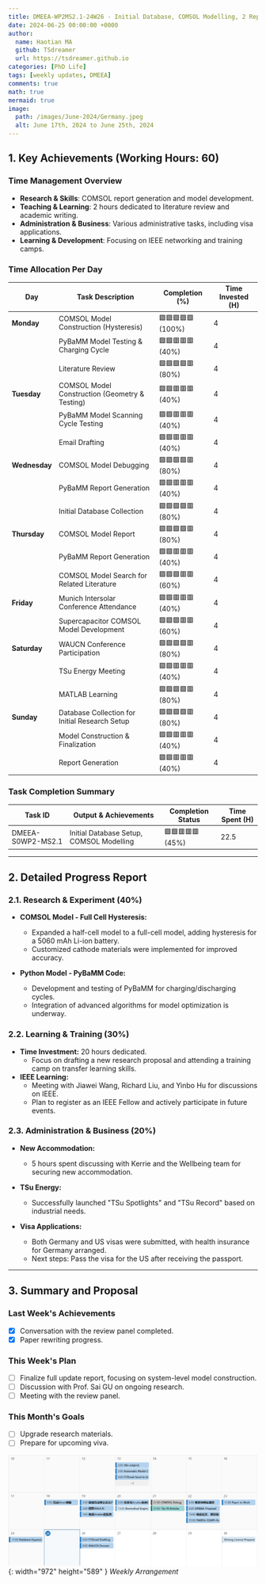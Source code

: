 ```yaml
---
title: DMEEA-WP2MS2.1-24W26 - Initial Database, COMSOL Modelling, 2 Reports
date: 2024-06-25 00:00:00 +0000
author:
  name: Haotian MA
  github: TSdreamer
  url: https://tsdreamer.github.io
categories: [PhD Life]
tags: [weekly updates, DMEEA]
comments: true
math: true
mermaid: true
image:
  path: /images/June-2024/Germany.jpeg
  alt: June 17th, 2024 to June 25th, 2024
---
```


## 1. Key Achievements (Working Hours: 60)

### Time Management Overview
- **Research & Skills**: COMSOL report generation and model development.
- **Teaching & Learning**: 2 hours dedicated to literature review and academic writing.
- **Administration & Business**: Various administrative tasks, including visa applications.
- **Learning & Development**: Focusing on IEEE networking and training camps.

### Time Allocation Per Day

| **Day**       | **Task Description**                                | **Completion (%)** | **Time Invested (H)** |
|---------------|-----------------------------------------------------|--------------------|-----------------------|
| **Monday**    | COMSOL Model Construction (Hysteresis)              | 🟩🟩🟩🟩🟩 (100%)    | 4                     |
|               | PyBaMM Model Testing & Charging Cycle               | 🟩🟩🟥🟥🟥 (40%)     | 4                     |
|               | Literature Review                                   | 🟩🟩🟩🟩🟥 (80%)     | 4                     |
| **Tuesday**   | COMSOL Model Construction (Geometry & Testing)      | 🟩🟩🟥🟥🟥 (40%)     | 4                     |
|               | PyBaMM Model Scanning Cycle Testing                 | 🟩🟩🟥🟥🟥 (40%)     | 4                     |
|               | Email Drafting                                      | 🟩🟩🟥🟥🟥 (40%)     | 4                     |
| **Wednesday** | COMSOL Model Debugging                              | 🟩🟩🟩🟩🟥 (80%)     | 4                     |
|               | PyBaMM Report Generation                            | 🟩🟩🟥🟥🟥 (40%)     | 4                     |
|               | Initial Database Collection                         | 🟩🟩🟩🟩🟥 (80%)     | 4                     |
| **Thursday**  | COMSOL Model Report                                 | 🟩🟩🟩🟩🟥 (80%)     | 4                     |
|               | PyBaMM Report Generation                            | 🟩🟩🟥🟥🟥 (40%)     | 4                     |
|               | COMSOL Model Search for Related Literature          | 🟩🟩🟩🟥🟥 (60%)     | 4                     |
| **Friday**    | Munich Intersolar Conference Attendance             | 🟩🟩🟥🟥🟥 (40%)     | 4                     |
|               | Supercapacitor COMSOL Model Development             | 🟩🟩🟩🟥🟥 (60%)     | 4                     |
| **Saturday**  | WAUCN Conference Participation                      | 🟩🟩🟩🟩🟥 (80%)     | 4                     |
|               | TSu Energy Meeting                                  | 🟩🟩🟥🟥🟥 (40%)     | 4                     |
|               | MATLAB Learning                                     | 🟩🟩🟩🟩🟥 (80%)     | 4                     |
| **Sunday**    | Database Collection for Initial Research Setup      | 🟩🟩🟩🟩🟥 (80%)     | 4                     |
|               | Model Construction & Finalization                   | 🟩🟩🟥🟥🟥 (40%)     | 4                     |
|               | Report Generation                                   | 🟩🟩🟥🟥🟥 (40%)     | 4                     |

### Task Completion Summary

| **Task ID**         | **Output & Achievements**                        | **Completion Status**  | **Time Spent (H)** |
|---------------------|--------------------------------------------------|------------------------|--------------------|
| DMEEA-S0WP2-MS2.1   | Initial Database Setup, COMSOL Modelling          | 🟩🟩🟥🟥🟥 (45%)          | 22.5               |

---

## 2. Detailed Progress Report

### 2.1. Research & Experiment (40%)
- **COMSOL Model - Full Cell Hysteresis:**
  - Expanded a half-cell model to a full-cell model, adding hysteresis for a 5060 mAh Li-ion battery.
  - Customized cathode materials were implemented for improved accuracy.
  
- **Python Model - PyBaMM Code:**
  - Development and testing of PyBaMM for charging/discharging cycles.
  - Integration of advanced algorithms for model optimization is underway.

### 2.2. Learning & Training (30%)
- **Time Investment:** 20 hours dedicated.
  - Focus on drafting a new research proposal and attending a training camp on transfer learning skills.
- **IEEE Learning:**
  - Meeting with Jiawei Wang, Richard Liu, and Yinbo Hu for discussions on IEEE.
  - Plan to register as an IEEE Fellow and actively participate in future events.

### 2.3. Administration & Business (20%)
- **New Accommodation:**
  - 5 hours spent discussing with Kerrie and the Wellbeing team for securing new accommodation.
  
- **TSu Energy:**
  - Successfully launched "TSu Spotlights" and "TSu Record" based on industrial needs.
  
- **Visa Applications:**
  - Both Germany and US visas were submitted, with health insurance for Germany arranged.
  - Next steps: Pass the visa for the US after receiving the passport.

---

## 3. Summary and Proposal

### Last Week's Achievements
- [x] Conversation with the review panel completed.
- [x] Paper rewriting progress.

### This Week's Plan
- [ ] Finalize full update report, focusing on system-level model construction.
- [ ] Discussion with Prof. Sai GU on ongoing research.
- [ ] Meeting with the review panel.

### This Month's Goals
- [ ] Upgrade research materials.
- [ ] Prepare for upcoming viva.

![Desktop View](/images/June-2024/1706-2506.png){: width="972" height="589" }
_Weekly Arrangement_
